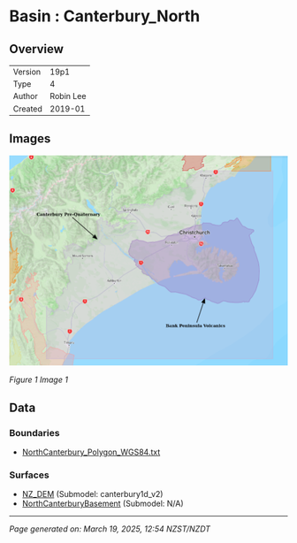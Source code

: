 # Basin : Canterbury_North

## Overview
|         |                     |
|---------|---------------------|
| Version | 19p1           |
| Type    | 4        |
| Author  | Robin Lee            |
| Created | 2019-01           |


## Images
![](../images/basins/canterbury_region.png)

*Figure 1 Image 1*


## Data
### Boundaries
- [NorthCanterbury_Polygon_WGS84.txt](../../velocity_modelling/Data/SI_BASINS/NorthCanterbury_Polygon_WGS84.txt)

### Surfaces
- [NZ_DEM](../../velocity_modelling/Data/DEM/NZ_DEM_HD.in) (Submodel: canterbury1d_v2)
- [NorthCanterburyBasement](../../velocity_modelling/Data/SI_BASINS/NorthCanterbury_Basement_WGS84_v0p0.in) (Submodel: N/A)

---
*Page generated on: March 19, 2025, 12:54 NZST/NZDT*

